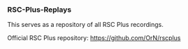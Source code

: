 ### RSC-Plus-Replays

This serves as a repository of all RSC Plus recordings.

Official RSC Plus repository: https://github.com/OrN/rscplus
